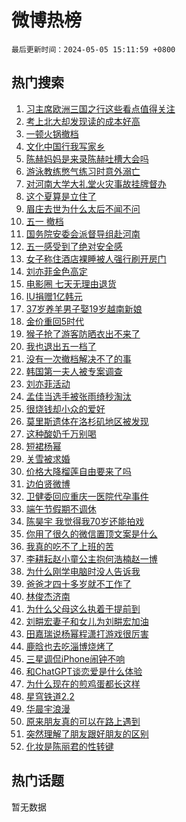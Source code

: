 # 微博热榜

`最后更新时间：2024-05-05 15:11:59 +0800`

## 热门搜索

1. [习主席欧洲三国之行这些看点值得关注](https://m.weibo.cn/search?containerid=100103type%3D1%26t%3D10%26q%3D%23%E4%B9%A0%E4%B8%BB%E5%B8%AD%E6%AC%A7%E6%B4%B2%E4%B8%89%E5%9B%BD%E4%B9%8B%E8%A1%8C%E8%BF%99%E4%BA%9B%E7%9C%8B%E7%82%B9%E5%80%BC%E5%BE%97%E5%85%B3%E6%B3%A8%23&stream_entry_id=51&isnewpage=1&extparam=seat%3D1%26filter_type%3Drealtimehot%26stream_entry_id%3D51%26c_type%3D51%26q%3D%2523%25E4%25B9%25A0%25E4%25B8%25BB%25E5%25B8%25AD%25E6%25AC%25A7%25E6%25B4%25B2%25E4%25B8%2589%25E5%259B%25BD%25E4%25B9%258B%25E8%25A1%258C%25E8%25BF%2599%25E4%25BA%259B%25E7%259C%258B%25E7%2582%25B9%25E5%2580%25BC%25E5%25BE%2597%25E5%2585%25B3%25E6%25B3%25A8%2523%26dgr%3D0%26cate%3D10103%26pos%3D0%26display_time%3D1714893118%26pre_seqid%3D171489311842892979915)
1. [考上北大却发现读的成本好高](https://m.weibo.cn/search?containerid=100103type%3D1%26t%3D10%26q%3D%23%E8%80%83%E4%B8%8A%E5%8C%97%E5%A4%A7%E5%8D%B4%E5%8F%91%E7%8E%B0%E8%AF%BB%E7%9A%84%E6%88%90%E6%9C%AC%E5%A5%BD%E9%AB%98%23&stream_entry_id=31&isnewpage=1&extparam=seat%3D1%26stream_entry_id%3D31%26band_rank%3D1%26q%3D%2523%25E8%2580%2583%25E4%25B8%258A%25E5%258C%2597%25E5%25A4%25A7%25E5%258D%25B4%25E5%258F%2591%25E7%258E%25B0%25E8%25AF%25BB%25E7%259A%2584%25E6%2588%2590%25E6%259C%25AC%25E5%25A5%25BD%25E9%25AB%2598%2523%26realpos%3D1%26flag%3D2%26filter_type%3Drealtimehot%26c_type%3D31%26dgr%3D0%26pos%3D0%26cate%3D5001%26lcate%3D5001%26display_time%3D1714893118%26pre_seqid%3D171489311842892979915)
1. [一顿火锅撤档](https://m.weibo.cn/search?containerid=100103type%3D1%26t%3D10%26q%3D%23%E4%B8%80%E9%A1%BF%E7%81%AB%E9%94%85%E6%92%A4%E6%A1%A3%23&stream_entry_id=31&isnewpage=1&extparam=seat%3D1%26stream_entry_id%3D31%26band_rank%3D2%26q%3D%2523%25E4%25B8%2580%25E9%25A1%25BF%25E7%2581%25AB%25E9%2594%2585%25E6%2592%25A4%25E6%25A1%25A3%2523%26realpos%3D2%26flag%3D2%26filter_type%3Drealtimehot%26c_type%3D31%26dgr%3D0%26pos%3D1%26cate%3D5001%26lcate%3D5001%26display_time%3D1714893118%26pre_seqid%3D171489311842892979915)
1. [文化中国行我写家乡](https://m.weibo.cn/search?containerid=100103type%3D1%26t%3D10%26q%3D%23%E6%96%87%E5%8C%96%E4%B8%AD%E5%9B%BD%E8%A1%8C%E6%88%91%E5%86%99%E5%AE%B6%E4%B9%A1%23&stream_entry_id=31&isnewpage=1&extparam=seat%3D1%26stream_entry_id%3D31%26band_rank%3D3%26q%3D%2523%25E6%2596%2587%25E5%258C%2596%25E4%25B8%25AD%25E5%259B%25BD%25E8%25A1%258C%25E6%2588%2591%25E5%2586%2599%25E5%25AE%25B6%25E4%25B9%25A1%2523%26realpos%3D3%26flag%3D0%26filter_type%3Drealtimehot%26c_type%3D31%26dgr%3D0%26pos%3D2%26cate%3D5001%26lcate%3D5001%26display_time%3D1714893118%26pre_seqid%3D171489311842892979915)
1. [陈赫妈妈是来录陈赫吐槽大会吗](https://m.weibo.cn/search?containerid=100103type%3D1%26t%3D10%26q%3D%23%E9%99%88%E8%B5%AB%E5%A6%88%E5%A6%88%E6%98%AF%E6%9D%A5%E5%BD%95%E9%99%88%E8%B5%AB%E5%90%90%E6%A7%BD%E5%A4%A7%E4%BC%9A%E5%90%97%23&stream_entry_id=31&isnewpage=1&extparam=seat%3D1%26stream_entry_id%3D31%26band_rank%3D4%26q%3D%2523%25E9%2599%2588%25E8%25B5%25AB%25E5%25A6%2588%25E5%25A6%2588%25E6%2598%25AF%25E6%259D%25A5%25E5%25BD%2595%25E9%2599%2588%25E8%25B5%25AB%25E5%2590%2590%25E6%25A7%25BD%25E5%25A4%25A7%25E4%25BC%259A%25E5%2590%2597%2523%26realpos%3D4%26flag%3D1%26filter_type%3Drealtimehot%26c_type%3D31%26dgr%3D0%26pos%3D3%26cate%3D5001%26lcate%3D5001%26display_time%3D1714893118%26pre_seqid%3D171489311842892979915)
1. [游泳教练憋气练习时意外溺亡](https://m.weibo.cn/search?containerid=100103type%3D1%26t%3D10%26q%3D%23%E6%B8%B8%E6%B3%B3%E6%95%99%E7%BB%83%E6%86%8B%E6%B0%94%E7%BB%83%E4%B9%A0%E6%97%B6%E6%84%8F%E5%A4%96%E6%BA%BA%E4%BA%A1%23&stream_entry_id=31&isnewpage=1&extparam=seat%3D1%26stream_entry_id%3D31%26band_rank%3D5%26q%3D%2523%25E6%25B8%25B8%25E6%25B3%25B3%25E6%2595%2599%25E7%25BB%2583%25E6%2586%258B%25E6%25B0%2594%25E7%25BB%2583%25E4%25B9%25A0%25E6%2597%25B6%25E6%2584%258F%25E5%25A4%2596%25E6%25BA%25BA%25E4%25BA%25A1%2523%26realpos%3D5%26flag%3D0%26filter_type%3Drealtimehot%26c_type%3D31%26dgr%3D0%26pos%3D4%26cate%3D5001%26lcate%3D5001%26display_time%3D1714893118%26pre_seqid%3D171489311842892979915)
1. [对河南大学大礼堂火灾事故挂牌督办](https://m.weibo.cn/search?containerid=100103type%3D1%26t%3D10%26q%3D%23%E5%AF%B9%E6%B2%B3%E5%8D%97%E5%A4%A7%E5%AD%A6%E5%A4%A7%E7%A4%BC%E5%A0%82%E7%81%AB%E7%81%BE%E4%BA%8B%E6%95%85%E6%8C%82%E7%89%8C%E7%9D%A3%E5%8A%9E%23&stream_entry_id=31&isnewpage=1&extparam=seat%3D1%26stream_entry_id%3D31%26band_rank%3D6%26q%3D%2523%25E5%25AF%25B9%25E6%25B2%25B3%25E5%258D%2597%25E5%25A4%25A7%25E5%25AD%25A6%25E5%25A4%25A7%25E7%25A4%25BC%25E5%25A0%2582%25E7%2581%25AB%25E7%2581%25BE%25E4%25BA%258B%25E6%2595%2585%25E6%258C%2582%25E7%2589%258C%25E7%259D%25A3%25E5%258A%259E%2523%26realpos%3D6%26flag%3D1%26filter_type%3Drealtimehot%26c_type%3D31%26dgr%3D0%26pos%3D5%26cate%3D5001%26lcate%3D5001%26display_time%3D1714893118%26pre_seqid%3D171489311842892979915)
1. [这个夏算是立住了](https://m.weibo.cn/search?containerid=100103type%3D1%26t%3D10%26q%3D%23%E8%BF%99%E4%B8%AA%E5%A4%8F%E7%AE%97%E6%98%AF%E7%AB%8B%E4%BD%8F%E4%BA%86%23&stream_entry_id=31&isnewpage=1&extparam=seat%3D1%26band_rank%3D7%26stream_entry_id%3D31%26pos%3D6%26q%3D%2523%25E8%25BF%2599%25E4%25B8%25AA%25E5%25A4%258F%25E7%25AE%2597%25E6%2598%25AF%25E7%25AB%258B%25E4%25BD%258F%25E4%25BA%2586%2523%26dgr%3D0%26filter_type%3Drealtimehot%26adid%3D235208%26topic_ad%3D1%26c_type%3D31%26is_ad_pos%3D1%26cate%3D5001%26lcate%3D5001%26display_time%3D1714893118%26pre_seqid%3D171489311842892979915)
1. [眉庄去世为什么太后不闻不问](https://m.weibo.cn/search?containerid=100103type%3D1%26t%3D10%26q%3D%23%E7%9C%89%E5%BA%84%E5%8E%BB%E4%B8%96%E4%B8%BA%E4%BB%80%E4%B9%88%E5%A4%AA%E5%90%8E%E4%B8%8D%E9%97%BB%E4%B8%8D%E9%97%AE%23&stream_entry_id=31&isnewpage=1&extparam=seat%3D1%26stream_entry_id%3D31%26band_rank%3D7%26q%3D%2523%25E7%259C%2589%25E5%25BA%2584%25E5%258E%25BB%25E4%25B8%2596%25E4%25B8%25BA%25E4%25BB%2580%25E4%25B9%2588%25E5%25A4%25AA%25E5%2590%258E%25E4%25B8%258D%25E9%2597%25BB%25E4%25B8%258D%25E9%2597%25AE%2523%26realpos%3D7%26flag%3D1%26filter_type%3Drealtimehot%26c_type%3D31%26dgr%3D0%26pos%3D7%26cate%3D5001%26lcate%3D5001%26display_time%3D1714893118%26pre_seqid%3D171489311842892979915)
1. [五一 撤档](https://m.weibo.cn/search?containerid=100103type%3D1%26t%3D10%26q%3D%E4%BA%94%E4%B8%80+%E6%92%A4%E6%A1%A3&stream_entry_id=31&isnewpage=1&extparam=seat%3D1%26stream_entry_id%3D31%26band_rank%3D8%26q%3D%25E4%25BA%2594%25E4%25B8%2580%2520%25E6%2592%25A4%25E6%25A1%25A3%26realpos%3D8%26flag%3D0%26filter_type%3Drealtimehot%26c_type%3D31%26dgr%3D0%26pos%3D8%26cate%3D5001%26lcate%3D5001%26display_time%3D1714893118%26pre_seqid%3D171489311842892979915)
1. [国务院安委会派督导组赴河南](https://m.weibo.cn/search?containerid=100103type%3D1%26t%3D10%26q%3D%23%E5%9B%BD%E5%8A%A1%E9%99%A2%E5%AE%89%E5%A7%94%E4%BC%9A%E6%B4%BE%E7%9D%A3%E5%AF%BC%E7%BB%84%E8%B5%B4%E6%B2%B3%E5%8D%97%23&stream_entry_id=31&isnewpage=1&extparam=seat%3D1%26stream_entry_id%3D31%26band_rank%3D9%26q%3D%2523%25E5%259B%25BD%25E5%258A%25A1%25E9%2599%25A2%25E5%25AE%2589%25E5%25A7%2594%25E4%25BC%259A%25E6%25B4%25BE%25E7%259D%25A3%25E5%25AF%25BC%25E7%25BB%2584%25E8%25B5%25B4%25E6%25B2%25B3%25E5%258D%2597%2523%26realpos%3D9%26flag%3D1%26filter_type%3Drealtimehot%26c_type%3D31%26dgr%3D0%26pos%3D9%26cate%3D5001%26lcate%3D5001%26display_time%3D1714893118%26pre_seqid%3D171489311842892979915)
1. [五一感受到了绝对安全感](https://m.weibo.cn/search?containerid=100103type%3D1%26t%3D10%26q%3D%23%E4%BA%94%E4%B8%80%E6%84%9F%E5%8F%97%E5%88%B0%E4%BA%86%E7%BB%9D%E5%AF%B9%E5%AE%89%E5%85%A8%E6%84%9F%23&stream_entry_id=31&isnewpage=1&extparam=seat%3D1%26stream_entry_id%3D31%26band_rank%3D10%26q%3D%2523%25E4%25BA%2594%25E4%25B8%2580%25E6%2584%259F%25E5%258F%2597%25E5%2588%25B0%25E4%25BA%2586%25E7%25BB%259D%25E5%25AF%25B9%25E5%25AE%2589%25E5%2585%25A8%25E6%2584%259F%2523%26realpos%3D10%26flag%3D32768%26filter_type%3Drealtimehot%26c_type%3D31%26dgr%3D0%26pos%3D10%26cate%3D5001%26lcate%3D5001%26display_time%3D1714893118%26pre_seqid%3D171489311842892979915)
1. [女子称住酒店裸睡被人强行刷开房门](https://m.weibo.cn/search?containerid=100103type%3D1%26t%3D10%26q%3D%23%E5%A5%B3%E5%AD%90%E7%A7%B0%E4%BD%8F%E9%85%92%E5%BA%97%E8%A3%B8%E7%9D%A1%E8%A2%AB%E4%BA%BA%E5%BC%BA%E8%A1%8C%E5%88%B7%E5%BC%80%E6%88%BF%E9%97%A8%23&stream_entry_id=31&isnewpage=1&extparam=seat%3D1%26stream_entry_id%3D31%26band_rank%3D11%26q%3D%2523%25E5%25A5%25B3%25E5%25AD%2590%25E7%25A7%25B0%25E4%25BD%258F%25E9%2585%2592%25E5%25BA%2597%25E8%25A3%25B8%25E7%259D%25A1%25E8%25A2%25AB%25E4%25BA%25BA%25E5%25BC%25BA%25E8%25A1%258C%25E5%2588%25B7%25E5%25BC%2580%25E6%2588%25BF%25E9%2597%25A8%2523%26realpos%3D11%26flag%3D1%26filter_type%3Drealtimehot%26c_type%3D31%26dgr%3D0%26pos%3D11%26cate%3D5001%26lcate%3D5001%26display_time%3D1714893118%26pre_seqid%3D171489311842892979915)
1. [刘亦菲金色高定](https://m.weibo.cn/search?containerid=100103type%3D1%26t%3D10%26q%3D%23%E5%88%98%E4%BA%A6%E8%8F%B2%E9%87%91%E8%89%B2%E9%AB%98%E5%AE%9A%23&stream_entry_id=31&isnewpage=1&extparam=seat%3D1%26stream_entry_id%3D31%26band_rank%3D12%26q%3D%2523%25E5%2588%2598%25E4%25BA%25A6%25E8%258F%25B2%25E9%2587%2591%25E8%2589%25B2%25E9%25AB%2598%25E5%25AE%259A%2523%26realpos%3D12%26flag%3D1%26filter_type%3Drealtimehot%26c_type%3D31%26dgr%3D0%26pos%3D12%26cate%3D5001%26lcate%3D5001%26display_time%3D1714893118%26pre_seqid%3D171489311842892979915)
1. [电影圈 七天无理由退货](https://m.weibo.cn/search?containerid=100103type%3D1%26t%3D10%26q%3D%E7%94%B5%E5%BD%B1%E5%9C%88+%E4%B8%83%E5%A4%A9%E6%97%A0%E7%90%86%E7%94%B1%E9%80%80%E8%B4%A7&stream_entry_id=31&isnewpage=1&extparam=seat%3D1%26stream_entry_id%3D31%26band_rank%3D13%26q%3D%25E7%2594%25B5%25E5%25BD%25B1%25E5%259C%2588%2520%25E4%25B8%2583%25E5%25A4%25A9%25E6%2597%25A0%25E7%2590%2586%25E7%2594%25B1%25E9%2580%2580%25E8%25B4%25A7%26realpos%3D13%26flag%3D2%26filter_type%3Drealtimehot%26c_type%3D31%26dgr%3D0%26pos%3D13%26cate%3D5001%26lcate%3D5001%26display_time%3D1714893118%26pre_seqid%3D171489311842892979915)
1. [IU捐赠1亿韩元](https://m.weibo.cn/search?containerid=100103type%3D1%26t%3D10%26q%3D%23IU%E6%8D%90%E8%B5%A01%E4%BA%BF%E9%9F%A9%E5%85%83%23&stream_entry_id=31&isnewpage=1&extparam=seat%3D1%26stream_entry_id%3D31%26band_rank%3D14%26q%3D%2523IU%25E6%258D%2590%25E8%25B5%25A01%25E4%25BA%25BF%25E9%259F%25A9%25E5%2585%2583%2523%26realpos%3D14%26flag%3D1%26filter_type%3Drealtimehot%26c_type%3D31%26dgr%3D0%26pos%3D14%26cate%3D5001%26lcate%3D5001%26display_time%3D1714893118%26pre_seqid%3D171489311842892979915)
1. [37岁养羊男子娶19岁越南新娘](https://m.weibo.cn/search?containerid=100103type%3D1%26t%3D10%26q%3D%2337%E5%B2%81%E5%85%BB%E7%BE%8A%E7%94%B7%E5%AD%90%E5%A8%B619%E5%B2%81%E8%B6%8A%E5%8D%97%E6%96%B0%E5%A8%98%23&stream_entry_id=31&isnewpage=1&extparam=seat%3D1%26stream_entry_id%3D31%26band_rank%3D15%26q%3D%252337%25E5%25B2%2581%25E5%2585%25BB%25E7%25BE%258A%25E7%2594%25B7%25E5%25AD%2590%25E5%25A8%25B619%25E5%25B2%2581%25E8%25B6%258A%25E5%258D%2597%25E6%2596%25B0%25E5%25A8%2598%2523%26realpos%3D15%26flag%3D0%26filter_type%3Drealtimehot%26c_type%3D31%26dgr%3D0%26pos%3D15%26cate%3D5001%26lcate%3D5001%26display_time%3D1714893118%26pre_seqid%3D171489311842892979915)
1. [金价重回5时代](https://m.weibo.cn/search?containerid=100103type%3D1%26t%3D10%26q%3D%23%E9%87%91%E4%BB%B7%E9%87%8D%E5%9B%9E5%E6%97%B6%E4%BB%A3%23&stream_entry_id=31&isnewpage=1&extparam=seat%3D1%26stream_entry_id%3D31%26band_rank%3D16%26q%3D%2523%25E9%2587%2591%25E4%25BB%25B7%25E9%2587%258D%25E5%259B%259E5%25E6%2597%25B6%25E4%25BB%25A3%2523%26realpos%3D16%26flag%3D1%26filter_type%3Drealtimehot%26c_type%3D31%26dgr%3D0%26pos%3D16%26cate%3D5001%26lcate%3D5001%26display_time%3D1714893118%26pre_seqid%3D171489311842892979915)
1. [猴子抢了游客防晒衣出不来了](https://m.weibo.cn/search?containerid=100103type%3D1%26t%3D10%26q%3D%E7%8C%B4%E5%AD%90%E6%8A%A2%E4%BA%86%E6%B8%B8%E5%AE%A2%E9%98%B2%E6%99%92%E8%A1%A3%E5%87%BA%E4%B8%8D%E6%9D%A5%E4%BA%86&stream_entry_id=31&isnewpage=1&extparam=seat%3D1%26stream_entry_id%3D31%26band_rank%3D17%26q%3D%25E7%258C%25B4%25E5%25AD%2590%25E6%258A%25A2%25E4%25BA%2586%25E6%25B8%25B8%25E5%25AE%25A2%25E9%2598%25B2%25E6%2599%2592%25E8%25A1%25A3%25E5%2587%25BA%25E4%25B8%258D%25E6%259D%25A5%25E4%25BA%2586%26realpos%3D17%26flag%3D0%26filter_type%3Drealtimehot%26c_type%3D31%26dgr%3D0%26pos%3D17%26cate%3D5001%26lcate%3D5001%26display_time%3D1714893118%26pre_seqid%3D171489311842892979915)
1. [我也退出五一档了](https://m.weibo.cn/search?containerid=100103type%3D1%26t%3D10%26q%3D%23%E6%88%91%E4%B9%9F%E9%80%80%E5%87%BA%E4%BA%94%E4%B8%80%E6%A1%A3%E4%BA%86%23&stream_entry_id=31&isnewpage=1&extparam=seat%3D1%26stream_entry_id%3D31%26band_rank%3D18%26q%3D%2523%25E6%2588%2591%25E4%25B9%259F%25E9%2580%2580%25E5%2587%25BA%25E4%25BA%2594%25E4%25B8%2580%25E6%25A1%25A3%25E4%25BA%2586%2523%26realpos%3D18%26flag%3D1%26filter_type%3Drealtimehot%26c_type%3D31%26dgr%3D0%26pos%3D18%26cate%3D5001%26lcate%3D5001%26display_time%3D1714893118%26pre_seqid%3D171489311842892979915)
1. [没有一次撤档解决不了的事](https://m.weibo.cn/search?containerid=100103type%3D1%26t%3D10%26q%3D%E6%B2%A1%E6%9C%89%E4%B8%80%E6%AC%A1%E6%92%A4%E6%A1%A3%E8%A7%A3%E5%86%B3%E4%B8%8D%E4%BA%86%E7%9A%84%E4%BA%8B&stream_entry_id=31&isnewpage=1&extparam=seat%3D1%26stream_entry_id%3D31%26band_rank%3D19%26q%3D%25E6%25B2%25A1%25E6%259C%2589%25E4%25B8%2580%25E6%25AC%25A1%25E6%2592%25A4%25E6%25A1%25A3%25E8%25A7%25A3%25E5%2586%25B3%25E4%25B8%258D%25E4%25BA%2586%25E7%259A%2584%25E4%25BA%258B%26realpos%3D19%26flag%3D0%26filter_type%3Drealtimehot%26c_type%3D31%26dgr%3D0%26pos%3D19%26cate%3D5001%26lcate%3D5001%26display_time%3D1714893118%26pre_seqid%3D171489311842892979915)
1. [韩国第一夫人被专案调查](https://m.weibo.cn/search?containerid=100103type%3D1%26t%3D10%26q%3D%23%E9%9F%A9%E5%9B%BD%E7%AC%AC%E4%B8%80%E5%A4%AB%E4%BA%BA%E8%A2%AB%E4%B8%93%E6%A1%88%E8%B0%83%E6%9F%A5%23&stream_entry_id=31&isnewpage=1&extparam=seat%3D1%26stream_entry_id%3D31%26band_rank%3D20%26q%3D%2523%25E9%259F%25A9%25E5%259B%25BD%25E7%25AC%25AC%25E4%25B8%2580%25E5%25A4%25AB%25E4%25BA%25BA%25E8%25A2%25AB%25E4%25B8%2593%25E6%25A1%2588%25E8%25B0%2583%25E6%259F%25A5%2523%26realpos%3D20%26flag%3D0%26filter_type%3Drealtimehot%26c_type%3D31%26dgr%3D0%26pos%3D20%26cate%3D5001%26lcate%3D5001%26display_time%3D1714893118%26pre_seqid%3D171489311842892979915)
1. [刘亦菲活动](https://m.weibo.cn/search?containerid=100103type%3D1%26t%3D10%26q%3D%E5%88%98%E4%BA%A6%E8%8F%B2%E6%B4%BB%E5%8A%A8&stream_entry_id=31&isnewpage=1&extparam=seat%3D1%26stream_entry_id%3D31%26band_rank%3D21%26q%3D%25E5%2588%2598%25E4%25BA%25A6%25E8%258F%25B2%25E6%25B4%25BB%25E5%258A%25A8%26realpos%3D21%26flag%3D1%26filter_type%3Drealtimehot%26c_type%3D31%26dgr%3D0%26pos%3D21%26cate%3D5001%26lcate%3D5001%26display_time%3D1714893118%26pre_seqid%3D171489311842892979915)
1. [孟佳当选手被张雨绮秒淘汰](https://m.weibo.cn/search?containerid=100103type%3D1%26t%3D10%26q%3D%23%E5%AD%9F%E4%BD%B3%E5%BD%93%E9%80%89%E6%89%8B%E8%A2%AB%E5%BC%A0%E9%9B%A8%E7%BB%AE%E7%A7%92%E6%B7%98%E6%B1%B0%23&stream_entry_id=31&isnewpage=1&extparam=seat%3D1%26stream_entry_id%3D31%26band_rank%3D22%26q%3D%2523%25E5%25AD%259F%25E4%25BD%25B3%25E5%25BD%2593%25E9%2580%2589%25E6%2589%258B%25E8%25A2%25AB%25E5%25BC%25A0%25E9%259B%25A8%25E7%25BB%25AE%25E7%25A7%2592%25E6%25B7%2598%25E6%25B1%25B0%2523%26realpos%3D22%26flag%3D1%26filter_type%3Drealtimehot%26c_type%3D31%26dgr%3D0%26pos%3D22%26cate%3D5001%26lcate%3D5001%26display_time%3D1714893118%26pre_seqid%3D171489311842892979915)
1. [很烧钱却小众的爱好](https://m.weibo.cn/search?containerid=100103type%3D1%26t%3D10%26q%3D%23%E5%BE%88%E7%83%A7%E9%92%B1%E5%8D%B4%E5%B0%8F%E4%BC%97%E7%9A%84%E7%88%B1%E5%A5%BD%23&stream_entry_id=31&isnewpage=1&extparam=seat%3D1%26stream_entry_id%3D31%26band_rank%3D23%26q%3D%2523%25E5%25BE%2588%25E7%2583%25A7%25E9%2592%25B1%25E5%258D%25B4%25E5%25B0%258F%25E4%25BC%2597%25E7%259A%2584%25E7%2588%25B1%25E5%25A5%25BD%2523%26realpos%3D23%26flag%3D1%26filter_type%3Drealtimehot%26c_type%3D31%26dgr%3D0%26pos%3D23%26cate%3D5001%26lcate%3D5001%26display_time%3D1714893118%26pre_seqid%3D171489311842892979915)
1. [莫里斯遗体在洛杉矶地区被发现](https://m.weibo.cn/search?containerid=100103type%3D1%26t%3D10%26q%3D%23%E8%8E%AB%E9%87%8C%E6%96%AF%E9%81%97%E4%BD%93%E5%9C%A8%E6%B4%9B%E6%9D%89%E7%9F%B6%E5%9C%B0%E5%8C%BA%E8%A2%AB%E5%8F%91%E7%8E%B0%23&stream_entry_id=31&isnewpage=1&extparam=seat%3D1%26stream_entry_id%3D31%26band_rank%3D24%26q%3D%2523%25E8%258E%25AB%25E9%2587%258C%25E6%2596%25AF%25E9%2581%2597%25E4%25BD%2593%25E5%259C%25A8%25E6%25B4%259B%25E6%259D%2589%25E7%259F%25B6%25E5%259C%25B0%25E5%258C%25BA%25E8%25A2%25AB%25E5%258F%2591%25E7%258E%25B0%2523%26realpos%3D24%26flag%3D0%26filter_type%3Drealtimehot%26c_type%3D31%26dgr%3D0%26pos%3D24%26cate%3D5001%26lcate%3D5001%26display_time%3D1714893118%26pre_seqid%3D171489311842892979915)
1. [这种酸奶千万别喝](https://m.weibo.cn/search?containerid=100103type%3D1%26t%3D10%26q%3D%23%E8%BF%99%E7%A7%8D%E9%85%B8%E5%A5%B6%E5%8D%83%E4%B8%87%E5%88%AB%E5%96%9D%23&stream_entry_id=31&isnewpage=1&extparam=seat%3D1%26stream_entry_id%3D31%26band_rank%3D25%26q%3D%2523%25E8%25BF%2599%25E7%25A7%258D%25E9%2585%25B8%25E5%25A5%25B6%25E5%258D%2583%25E4%25B8%2587%25E5%2588%25AB%25E5%2596%259D%2523%26realpos%3D25%26flag%3D1%26filter_type%3Drealtimehot%26c_type%3D31%26dgr%3D0%26pos%3D25%26cate%3D5001%26lcate%3D5001%26display_time%3D1714893118%26pre_seqid%3D171489311842892979915)
1. [短裙杨幂](https://m.weibo.cn/search?containerid=100103type%3D1%26t%3D10%26q%3D%23%E7%9F%AD%E8%A3%99%E6%9D%A8%E5%B9%82%23&stream_entry_id=31&isnewpage=1&extparam=seat%3D1%26stream_entry_id%3D31%26band_rank%3D26%26q%3D%2523%25E7%259F%25AD%25E8%25A3%2599%25E6%259D%25A8%25E5%25B9%2582%2523%26realpos%3D26%26flag%3D0%26filter_type%3Drealtimehot%26c_type%3D31%26dgr%3D0%26pos%3D26%26cate%3D5001%26lcate%3D5001%26display_time%3D1714893118%26pre_seqid%3D171489311842892979915)
1. [关雪被求婚](https://m.weibo.cn/search?containerid=100103type%3D1%26t%3D10%26q%3D%23%E5%85%B3%E9%9B%AA%E8%A2%AB%E6%B1%82%E5%A9%9A%23&stream_entry_id=31&isnewpage=1&extparam=seat%3D1%26stream_entry_id%3D31%26band_rank%3D27%26q%3D%2523%25E5%2585%25B3%25E9%259B%25AA%25E8%25A2%25AB%25E6%25B1%2582%25E5%25A9%259A%2523%26realpos%3D27%26flag%3D1%26filter_type%3Drealtimehot%26c_type%3D31%26dgr%3D0%26pos%3D27%26cate%3D5001%26lcate%3D5001%26display_time%3D1714893118%26pre_seqid%3D171489311842892979915)
1. [价格大降榴莲自由要来了吗](https://m.weibo.cn/search?containerid=100103type%3D1%26t%3D10%26q%3D%23%E4%BB%B7%E6%A0%BC%E5%A4%A7%E9%99%8D%E6%A6%B4%E8%8E%B2%E8%87%AA%E7%94%B1%E8%A6%81%E6%9D%A5%E4%BA%86%E5%90%97%23&stream_entry_id=31&isnewpage=1&extparam=seat%3D1%26stream_entry_id%3D31%26band_rank%3D28%26q%3D%2523%25E4%25BB%25B7%25E6%25A0%25BC%25E5%25A4%25A7%25E9%2599%258D%25E6%25A6%25B4%25E8%258E%25B2%25E8%2587%25AA%25E7%2594%25B1%25E8%25A6%2581%25E6%259D%25A5%25E4%25BA%2586%25E5%2590%2597%2523%26realpos%3D28%26flag%3D1%26filter_type%3Drealtimehot%26c_type%3D31%26dgr%3D0%26pos%3D28%26cate%3D5001%26lcate%3D5001%26display_time%3D1714893118%26pre_seqid%3D171489311842892979915)
1. [边伯贤微博](https://m.weibo.cn/search?containerid=100103type%3D1%26t%3D10%26q%3D%E8%BE%B9%E4%BC%AF%E8%B4%A4%E5%BE%AE%E5%8D%9A&stream_entry_id=31&isnewpage=1&extparam=seat%3D1%26stream_entry_id%3D31%26band_rank%3D29%26q%3D%25E8%25BE%25B9%25E4%25BC%25AF%25E8%25B4%25A4%25E5%25BE%25AE%25E5%258D%259A%26realpos%3D29%26flag%3D0%26filter_type%3Drealtimehot%26c_type%3D31%26dgr%3D0%26pos%3D29%26cate%3D5001%26lcate%3D5001%26display_time%3D1714893118%26pre_seqid%3D171489311842892979915)
1. [卫健委回应重庆一医院代孕事件](https://m.weibo.cn/search?containerid=100103type%3D1%26t%3D10%26q%3D%23%E5%8D%AB%E5%81%A5%E5%A7%94%E5%9B%9E%E5%BA%94%E9%87%8D%E5%BA%86%E4%B8%80%E5%8C%BB%E9%99%A2%E4%BB%A3%E5%AD%95%E4%BA%8B%E4%BB%B6%23&stream_entry_id=31&isnewpage=1&extparam=seat%3D1%26stream_entry_id%3D31%26band_rank%3D30%26q%3D%2523%25E5%258D%25AB%25E5%2581%25A5%25E5%25A7%2594%25E5%259B%259E%25E5%25BA%2594%25E9%2587%258D%25E5%25BA%2586%25E4%25B8%2580%25E5%258C%25BB%25E9%2599%25A2%25E4%25BB%25A3%25E5%25AD%2595%25E4%25BA%258B%25E4%25BB%25B6%2523%26realpos%3D30%26flag%3D1%26filter_type%3Drealtimehot%26c_type%3D31%26dgr%3D0%26pos%3D30%26cate%3D5001%26lcate%3D5001%26display_time%3D1714893118%26pre_seqid%3D171489311842892979915)
1. [端午节假期不调休](https://m.weibo.cn/search?containerid=100103type%3D1%26t%3D10%26q%3D%23%E7%AB%AF%E5%8D%88%E8%8A%82%E5%81%87%E6%9C%9F%E4%B8%8D%E8%B0%83%E4%BC%91%23&stream_entry_id=31&isnewpage=1&extparam=seat%3D1%26stream_entry_id%3D31%26band_rank%3D31%26q%3D%2523%25E7%25AB%25AF%25E5%258D%2588%25E8%258A%2582%25E5%2581%2587%25E6%259C%259F%25E4%25B8%258D%25E8%25B0%2583%25E4%25BC%2591%2523%26realpos%3D31%26flag%3D0%26filter_type%3Drealtimehot%26c_type%3D31%26dgr%3D0%26pos%3D31%26cate%3D5001%26lcate%3D5001%26display_time%3D1714893118%26pre_seqid%3D171489311842892979915)
1. [陈昊宇 我觉得我70岁还能拍戏](https://m.weibo.cn/search?containerid=100103type%3D1%26t%3D10%26q%3D%E9%99%88%E6%98%8A%E5%AE%87+%E6%88%91%E8%A7%89%E5%BE%97%E6%88%9170%E5%B2%81%E8%BF%98%E8%83%BD%E6%8B%8D%E6%88%8F&stream_entry_id=31&isnewpage=1&extparam=seat%3D1%26stream_entry_id%3D31%26band_rank%3D32%26q%3D%25E9%2599%2588%25E6%2598%258A%25E5%25AE%2587%2520%25E6%2588%2591%25E8%25A7%2589%25E5%25BE%2597%25E6%2588%259170%25E5%25B2%2581%25E8%25BF%2598%25E8%2583%25BD%25E6%258B%258D%25E6%2588%258F%26realpos%3D32%26flag%3D1%26filter_type%3Drealtimehot%26c_type%3D31%26dgr%3D0%26pos%3D32%26cate%3D5001%26lcate%3D5001%26display_time%3D1714893118%26pre_seqid%3D171489311842892979915)
1. [你用了很久的微信置顶文案是什么](https://m.weibo.cn/search?containerid=100103type%3D1%26t%3D10%26q%3D%23%E4%BD%A0%E7%94%A8%E4%BA%86%E5%BE%88%E4%B9%85%E7%9A%84%E5%BE%AE%E4%BF%A1%E7%BD%AE%E9%A1%B6%E6%96%87%E6%A1%88%E6%98%AF%E4%BB%80%E4%B9%88%23&stream_entry_id=31&isnewpage=1&extparam=seat%3D1%26stream_entry_id%3D31%26band_rank%3D33%26q%3D%2523%25E4%25BD%25A0%25E7%2594%25A8%25E4%25BA%2586%25E5%25BE%2588%25E4%25B9%2585%25E7%259A%2584%25E5%25BE%25AE%25E4%25BF%25A1%25E7%25BD%25AE%25E9%25A1%25B6%25E6%2596%2587%25E6%25A1%2588%25E6%2598%25AF%25E4%25BB%2580%25E4%25B9%2588%2523%26realpos%3D33%26flag%3D0%26filter_type%3Drealtimehot%26c_type%3D31%26dgr%3D0%26pos%3D33%26cate%3D5001%26lcate%3D5001%26display_time%3D1714893118%26pre_seqid%3D171489311842892979915)
1. [我真的吃不了上班的苦](https://m.weibo.cn/search?containerid=100103type%3D1%26t%3D10%26q%3D%23%E6%88%91%E7%9C%9F%E7%9A%84%E5%90%83%E4%B8%8D%E4%BA%86%E4%B8%8A%E7%8F%AD%E7%9A%84%E8%8B%A6%23&stream_entry_id=31&isnewpage=1&extparam=seat%3D1%26stream_entry_id%3D31%26band_rank%3D34%26q%3D%2523%25E6%2588%2591%25E7%259C%259F%25E7%259A%2584%25E5%2590%2583%25E4%25B8%258D%25E4%25BA%2586%25E4%25B8%258A%25E7%258F%25AD%25E7%259A%2584%25E8%258B%25A6%2523%26realpos%3D34%26flag%3D1%26filter_type%3Drealtimehot%26c_type%3D31%26dgr%3D0%26pos%3D34%26cate%3D5001%26lcate%3D5001%26display_time%3D1714893118%26pre_seqid%3D171489311842892979915)
1. [李耕耘赵小童公主抱何浩楠赵一博](https://m.weibo.cn/search?containerid=100103type%3D1%26t%3D10%26q%3D%23%E6%9D%8E%E8%80%95%E8%80%98%E8%B5%B5%E5%B0%8F%E7%AB%A5%E5%85%AC%E4%B8%BB%E6%8A%B1%E4%BD%95%E6%B5%A9%E6%A5%A0%E8%B5%B5%E4%B8%80%E5%8D%9A%23&stream_entry_id=31&isnewpage=1&extparam=seat%3D1%26stream_entry_id%3D31%26band_rank%3D35%26q%3D%2523%25E6%259D%258E%25E8%2580%2595%25E8%2580%2598%25E8%25B5%25B5%25E5%25B0%258F%25E7%25AB%25A5%25E5%2585%25AC%25E4%25B8%25BB%25E6%258A%25B1%25E4%25BD%2595%25E6%25B5%25A9%25E6%25A5%25A0%25E8%25B5%25B5%25E4%25B8%2580%25E5%258D%259A%2523%26realpos%3D35%26flag%3D1%26filter_type%3Drealtimehot%26c_type%3D31%26dgr%3D0%26pos%3D35%26cate%3D5001%26lcate%3D5001%26display_time%3D1714893118%26pre_seqid%3D171489311842892979915)
1. [为什么刚学电脑时没人告诉我](https://m.weibo.cn/search?containerid=100103type%3D1%26t%3D10%26q%3D%E4%B8%BA%E4%BB%80%E4%B9%88%E5%88%9A%E5%AD%A6%E7%94%B5%E8%84%91%E6%97%B6%E6%B2%A1%E4%BA%BA%E5%91%8A%E8%AF%89%E6%88%91&stream_entry_id=31&isnewpage=1&extparam=seat%3D1%26stream_entry_id%3D31%26band_rank%3D36%26q%3D%25E4%25B8%25BA%25E4%25BB%2580%25E4%25B9%2588%25E5%2588%259A%25E5%25AD%25A6%25E7%2594%25B5%25E8%2584%2591%25E6%2597%25B6%25E6%25B2%25A1%25E4%25BA%25BA%25E5%2591%258A%25E8%25AF%2589%25E6%2588%2591%26realpos%3D36%26flag%3D0%26filter_type%3Drealtimehot%26c_type%3D31%26dgr%3D0%26pos%3D36%26cate%3D5001%26lcate%3D5001%26display_time%3D1714893118%26pre_seqid%3D171489311842892979915)
1. [爸爸才四十多岁就不工作了](https://m.weibo.cn/search?containerid=100103type%3D1%26t%3D10%26q%3D%23%E7%88%B8%E7%88%B8%E6%89%8D%E5%9B%9B%E5%8D%81%E5%A4%9A%E5%B2%81%E5%B0%B1%E4%B8%8D%E5%B7%A5%E4%BD%9C%E4%BA%86%23&stream_entry_id=31&isnewpage=1&extparam=seat%3D1%26stream_entry_id%3D31%26band_rank%3D37%26q%3D%2523%25E7%2588%25B8%25E7%2588%25B8%25E6%2589%258D%25E5%259B%259B%25E5%258D%2581%25E5%25A4%259A%25E5%25B2%2581%25E5%25B0%25B1%25E4%25B8%258D%25E5%25B7%25A5%25E4%25BD%259C%25E4%25BA%2586%2523%26realpos%3D37%26flag%3D1%26filter_type%3Drealtimehot%26c_type%3D31%26dgr%3D0%26pos%3D37%26cate%3D5001%26lcate%3D5001%26display_time%3D1714893118%26pre_seqid%3D171489311842892979915)
1. [林俊杰济南](https://m.weibo.cn/search?containerid=100103type%3D1%26t%3D10%26q%3D%E6%9E%97%E4%BF%8A%E6%9D%B0%E6%B5%8E%E5%8D%97&stream_entry_id=31&isnewpage=1&extparam=seat%3D1%26stream_entry_id%3D31%26band_rank%3D38%26q%3D%25E6%259E%2597%25E4%25BF%258A%25E6%259D%25B0%25E6%25B5%258E%25E5%258D%2597%26realpos%3D38%26flag%3D1%26filter_type%3Drealtimehot%26c_type%3D31%26dgr%3D0%26pos%3D38%26cate%3D5001%26lcate%3D5001%26display_time%3D1714893118%26pre_seqid%3D171489311842892979915)
1. [为什么父母这么执着于提前到](https://m.weibo.cn/search?containerid=100103type%3D1%26t%3D10%26q%3D%23%E4%B8%BA%E4%BB%80%E4%B9%88%E7%88%B6%E6%AF%8D%E8%BF%99%E4%B9%88%E6%89%A7%E7%9D%80%E4%BA%8E%E6%8F%90%E5%89%8D%E5%88%B0%23&stream_entry_id=31&isnewpage=1&extparam=seat%3D1%26stream_entry_id%3D31%26band_rank%3D39%26q%3D%2523%25E4%25B8%25BA%25E4%25BB%2580%25E4%25B9%2588%25E7%2588%25B6%25E6%25AF%258D%25E8%25BF%2599%25E4%25B9%2588%25E6%2589%25A7%25E7%259D%2580%25E4%25BA%258E%25E6%258F%2590%25E5%2589%258D%25E5%2588%25B0%2523%26realpos%3D39%26flag%3D1%26filter_type%3Drealtimehot%26c_type%3D31%26dgr%3D0%26pos%3D39%26cate%3D5001%26lcate%3D5001%26display_time%3D1714893118%26pre_seqid%3D171489311842892979915)
1. [刘畊宏妻子和女儿为刘畊宏加油](https://m.weibo.cn/search?containerid=100103type%3D1%26t%3D10%26q%3D%23%E5%88%98%E7%95%8A%E5%AE%8F%E5%A6%BB%E5%AD%90%E5%92%8C%E5%A5%B3%E5%84%BF%E4%B8%BA%E5%88%98%E7%95%8A%E5%AE%8F%E5%8A%A0%E6%B2%B9%23&stream_entry_id=31&isnewpage=1&extparam=seat%3D1%26stream_entry_id%3D31%26band_rank%3D40%26q%3D%2523%25E5%2588%2598%25E7%2595%258A%25E5%25AE%258F%25E5%25A6%25BB%25E5%25AD%2590%25E5%2592%258C%25E5%25A5%25B3%25E5%2584%25BF%25E4%25B8%25BA%25E5%2588%2598%25E7%2595%258A%25E5%25AE%258F%25E5%258A%25A0%25E6%25B2%25B9%2523%26realpos%3D40%26flag%3D1%26filter_type%3Drealtimehot%26c_type%3D31%26dgr%3D0%26pos%3D40%26cate%3D5001%26lcate%3D5001%26display_time%3D1714893118%26pre_seqid%3D171489311842892979915)
1. [田嘉瑞说杨幂程潇打游戏很厉害](https://m.weibo.cn/search?containerid=100103type%3D1%26t%3D10%26q%3D%23%E7%94%B0%E5%98%89%E7%91%9E%E8%AF%B4%E6%9D%A8%E5%B9%82%E7%A8%8B%E6%BD%87%E6%89%93%E6%B8%B8%E6%88%8F%E5%BE%88%E5%8E%89%E5%AE%B3%23&stream_entry_id=31&isnewpage=1&extparam=seat%3D1%26stream_entry_id%3D31%26band_rank%3D41%26q%3D%2523%25E7%2594%25B0%25E5%2598%2589%25E7%2591%259E%25E8%25AF%25B4%25E6%259D%25A8%25E5%25B9%2582%25E7%25A8%258B%25E6%25BD%2587%25E6%2589%2593%25E6%25B8%25B8%25E6%2588%258F%25E5%25BE%2588%25E5%258E%2589%25E5%25AE%25B3%2523%26realpos%3D41%26flag%3D1%26filter_type%3Drealtimehot%26c_type%3D31%26dgr%3D0%26pos%3D41%26cate%3D5001%26lcate%3D5001%26display_time%3D1714893118%26pre_seqid%3D171489311842892979915)
1. [鹿晗也去吃淄博烧烤了](https://m.weibo.cn/search?containerid=100103type%3D1%26t%3D10%26q%3D%23%E9%B9%BF%E6%99%97%E4%B9%9F%E5%8E%BB%E5%90%83%E6%B7%84%E5%8D%9A%E7%83%A7%E7%83%A4%E4%BA%86%23&stream_entry_id=31&isnewpage=1&extparam=seat%3D1%26stream_entry_id%3D31%26band_rank%3D42%26q%3D%2523%25E9%25B9%25BF%25E6%2599%2597%25E4%25B9%259F%25E5%258E%25BB%25E5%2590%2583%25E6%25B7%2584%25E5%258D%259A%25E7%2583%25A7%25E7%2583%25A4%25E4%25BA%2586%2523%26realpos%3D42%26flag%3D1%26filter_type%3Drealtimehot%26c_type%3D31%26dgr%3D0%26pos%3D42%26cate%3D5001%26lcate%3D5001%26display_time%3D1714893118%26pre_seqid%3D171489311842892979915)
1. [三星调侃iPhone闹钟不响](https://m.weibo.cn/search?containerid=100103type%3D1%26t%3D10%26q%3D%23%E4%B8%89%E6%98%9F%E8%B0%83%E4%BE%83iPhone%E9%97%B9%E9%92%9F%E4%B8%8D%E5%93%8D%23&stream_entry_id=31&isnewpage=1&extparam=seat%3D1%26stream_entry_id%3D31%26band_rank%3D43%26q%3D%2523%25E4%25B8%2589%25E6%2598%259F%25E8%25B0%2583%25E4%25BE%2583iPhone%25E9%2597%25B9%25E9%2592%259F%25E4%25B8%258D%25E5%2593%258D%2523%26realpos%3D43%26flag%3D1%26filter_type%3Drealtimehot%26c_type%3D31%26dgr%3D0%26pos%3D43%26cate%3D5001%26lcate%3D5001%26display_time%3D1714893118%26pre_seqid%3D171489311842892979915)
1. [和ChatGPT谈恋爱是什么体验](https://m.weibo.cn/search?containerid=100103type%3D1%26t%3D10%26q%3D%23%E5%92%8CChatGPT%E8%B0%88%E6%81%8B%E7%88%B1%E6%98%AF%E4%BB%80%E4%B9%88%E4%BD%93%E9%AA%8C%23&stream_entry_id=31&isnewpage=1&extparam=seat%3D1%26stream_entry_id%3D31%26band_rank%3D44%26q%3D%2523%25E5%2592%258CChatGPT%25E8%25B0%2588%25E6%2581%258B%25E7%2588%25B1%25E6%2598%25AF%25E4%25BB%2580%25E4%25B9%2588%25E4%25BD%2593%25E9%25AA%258C%2523%26realpos%3D44%26flag%3D1%26filter_type%3Drealtimehot%26c_type%3D31%26dgr%3D0%26pos%3D44%26cate%3D5001%26lcate%3D5001%26display_time%3D1714893118%26pre_seqid%3D171489311842892979915)
1. [为什么现在的煎鸡蛋都长这样](https://m.weibo.cn/search?containerid=100103type%3D1%26t%3D10%26q%3D%23%E4%B8%BA%E4%BB%80%E4%B9%88%E7%8E%B0%E5%9C%A8%E7%9A%84%E7%85%8E%E9%B8%A1%E8%9B%8B%E9%83%BD%E9%95%BF%E8%BF%99%E6%A0%B7%23&stream_entry_id=31&isnewpage=1&extparam=seat%3D1%26stream_entry_id%3D31%26band_rank%3D45%26q%3D%2523%25E4%25B8%25BA%25E4%25BB%2580%25E4%25B9%2588%25E7%258E%25B0%25E5%259C%25A8%25E7%259A%2584%25E7%2585%258E%25E9%25B8%25A1%25E8%259B%258B%25E9%2583%25BD%25E9%2595%25BF%25E8%25BF%2599%25E6%25A0%25B7%2523%26realpos%3D45%26flag%3D0%26filter_type%3Drealtimehot%26c_type%3D31%26dgr%3D0%26pos%3D45%26cate%3D5001%26lcate%3D5001%26display_time%3D1714893118%26pre_seqid%3D171489311842892979915)
1. [星穹铁道2.2](https://m.weibo.cn/search?containerid=100103type%3D1%26t%3D10%26q%3D%23%E6%98%9F%E7%A9%B9%E9%93%81%E9%81%932.2%23&stream_entry_id=31&isnewpage=1&extparam=seat%3D1%26stream_entry_id%3D31%26band_rank%3D46%26q%3D%2523%25E6%2598%259F%25E7%25A9%25B9%25E9%2593%2581%25E9%2581%25932.2%2523%26realpos%3D46%26flag%3D1%26filter_type%3Drealtimehot%26c_type%3D31%26dgr%3D0%26pos%3D46%26cate%3D5001%26lcate%3D5001%26display_time%3D1714893118%26pre_seqid%3D171489311842892979915)
1. [华晨宇浪漫](https://m.weibo.cn/search?containerid=100103type%3D1%26t%3D10%26q%3D%E5%8D%8E%E6%99%A8%E5%AE%87%E6%B5%AA%E6%BC%AB&stream_entry_id=31&isnewpage=1&extparam=seat%3D1%26stream_entry_id%3D31%26band_rank%3D47%26q%3D%25E5%258D%258E%25E6%2599%25A8%25E5%25AE%2587%25E6%25B5%25AA%25E6%25BC%25AB%26realpos%3D47%26flag%3D1%26filter_type%3Drealtimehot%26c_type%3D31%26dgr%3D0%26pos%3D47%26cate%3D5001%26lcate%3D5001%26display_time%3D1714893118%26pre_seqid%3D171489311842892979915)
1. [原来朋友真的可以在路上遇到](https://m.weibo.cn/search?containerid=100103type%3D1%26t%3D10%26q%3D%23%E5%8E%9F%E6%9D%A5%E6%9C%8B%E5%8F%8B%E7%9C%9F%E7%9A%84%E5%8F%AF%E4%BB%A5%E5%9C%A8%E8%B7%AF%E4%B8%8A%E9%81%87%E5%88%B0%23&stream_entry_id=31&isnewpage=1&extparam=seat%3D1%26stream_entry_id%3D31%26band_rank%3D48%26q%3D%2523%25E5%258E%259F%25E6%259D%25A5%25E6%259C%258B%25E5%258F%258B%25E7%259C%259F%25E7%259A%2584%25E5%258F%25AF%25E4%25BB%25A5%25E5%259C%25A8%25E8%25B7%25AF%25E4%25B8%258A%25E9%2581%2587%25E5%2588%25B0%2523%26realpos%3D48%26flag%3D0%26filter_type%3Drealtimehot%26c_type%3D31%26dgr%3D0%26pos%3D48%26cate%3D5001%26lcate%3D5001%26display_time%3D1714893118%26pre_seqid%3D171489311842892979915)
1. [突然理解了朋友跟好朋友的区别](https://m.weibo.cn/search?containerid=100103type%3D1%26t%3D10%26q%3D%23%E7%AA%81%E7%84%B6%E7%90%86%E8%A7%A3%E4%BA%86%E6%9C%8B%E5%8F%8B%E8%B7%9F%E5%A5%BD%E6%9C%8B%E5%8F%8B%E7%9A%84%E5%8C%BA%E5%88%AB%23&stream_entry_id=31&isnewpage=1&extparam=seat%3D1%26stream_entry_id%3D31%26band_rank%3D49%26q%3D%2523%25E7%25AA%2581%25E7%2584%25B6%25E7%2590%2586%25E8%25A7%25A3%25E4%25BA%2586%25E6%259C%258B%25E5%258F%258B%25E8%25B7%259F%25E5%25A5%25BD%25E6%259C%258B%25E5%258F%258B%25E7%259A%2584%25E5%258C%25BA%25E5%2588%25AB%2523%26realpos%3D49%26flag%3D1%26filter_type%3Drealtimehot%26c_type%3D31%26dgr%3D0%26pos%3D49%26cate%3D5001%26lcate%3D5001%26display_time%3D1714893118%26pre_seqid%3D171489311842892979915)
1. [化妆是陈丽君的性转键](https://m.weibo.cn/search?containerid=100103type%3D1%26t%3D10%26q%3D%23%E5%8C%96%E5%A6%86%E6%98%AF%E9%99%88%E4%B8%BD%E5%90%9B%E7%9A%84%E6%80%A7%E8%BD%AC%E9%94%AE%23&stream_entry_id=31&isnewpage=1&extparam=seat%3D1%26stream_entry_id%3D31%26band_rank%3D50%26q%3D%2523%25E5%258C%2596%25E5%25A6%2586%25E6%2598%25AF%25E9%2599%2588%25E4%25B8%25BD%25E5%2590%259B%25E7%259A%2584%25E6%2580%25A7%25E8%25BD%25AC%25E9%2594%25AE%2523%26realpos%3D50%26flag%3D0%26filter_type%3Drealtimehot%26c_type%3D31%26dgr%3D0%26pos%3D50%26cate%3D5001%26lcate%3D5001%26display_time%3D1714893118%26pre_seqid%3D171489311842892979915)

## 热门话题

暂无数据
